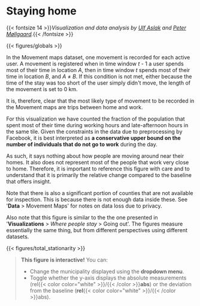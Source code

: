 # **Staying home**
{{< fontsize 14 >}}*Visualization and data analysis by [Ulf Aslak](mailto:ulfaslak@gmail.com) and [Peter Møllgaard](mailto:peter-em@hotmail.com).*{{< /fontsize >}}

{{< figures/globals >}}

In the Movement maps dataset, one movement is recorded for each active user. A movement is registered when in time window *t* - 1 a user spends most of their time in location *A*, then in time window *t* spends most of their time in location *B*, and *A* ≠ *B*. If this condition is not met, either because the time of the stay was too short of the user simply didn't move, the length of the movement is set to 0 km.

It is, therefore, clear that the most likely type of movement to be recorded in the Movement maps are trips between home and work.

For this visualization we have counted the fraction of the population that spent most of their time during working hours and late-afternoon hours in the same tile. Given the constraints in the data due to preprocessing by Facebook, it is best interpreted as **a conservative upper bound on the number of individuals that do not go to work** during the day.

As such, it says nothing about how people are moving around near their homes. It also does not represent most of the people that work very close to home. Therefore, it is important to reference this figure with care and to understand that it is primarily the relative change compared to the baseline that offers insight.

Note that there is also a significant portion of counties that are not available for inspection. This is because there is not enough data inside these. See '**Data** > Movement Maps' for notes on data loss due to privacy.

Also note that this figure is similar to the the one presented in '**Visualizations** > *Where people stay* > Going out'. The figures measure essentially the same thing, but from different perspectives using different datasets.

{{< figures/total_stationarity >}}

> **This figure is interactive!** You can:
> * Change the municipality displayed using the **dropdown menu**.
> * Toggle whether the y-axis displays the absolute measurements (rel{{< color color="white" >}}/{{< /color >}}**abs**) or the deviation from the baseline (**rel**{{< color color="white" >}}/{{< /color >}}abs).
<!-- >> * **Hover** the curves to see precise values.
> * **Hover** the marks on the x-axis to see events.